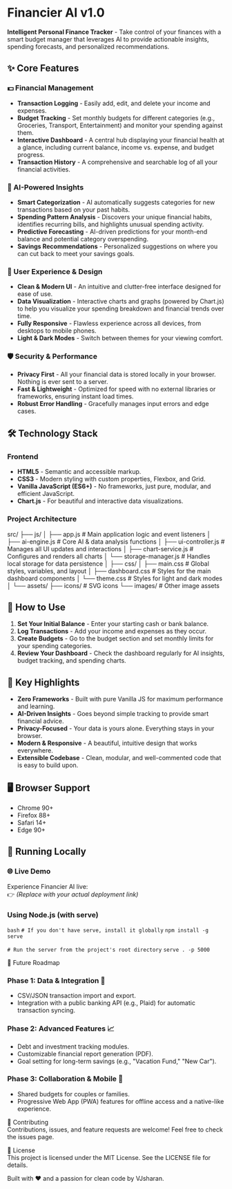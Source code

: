 # Financier AI v1.0

**Intelligent Personal Finance Tracker** - Take control of your finances with a smart budget manager that leverages AI to provide actionable insights, spending forecasts, and personalized recommendations.

## ✨ Core Features

### 💵 Financial Management
- **Transaction Logging** - Easily add, edit, and delete your income and expenses.
- **Budget Tracking** - Set monthly budgets for different categories (e.g., Groceries, Transport, Entertainment) and monitor your spending against them.
- **Interactive Dashboard** - A central hub displaying your financial health at a glance, including current balance, income vs. expense, and budget progress.
- **Transaction History** - A comprehensive and searchable log of all your financial activities.

### 🤖 AI-Powered Insights
- **Smart Categorization** - AI automatically suggests categories for new transactions based on your past habits.
- **Spending Pattern Analysis** - Discovers your unique financial habits, identifies recurring bills, and highlights unusual spending activity.
- **Predictive Forecasting** - AI-driven predictions for your month-end balance and potential category overspending.
- **Savings Recommendations** - Personalized suggestions on where you can cut back to meet your savings goals.

### 🎨 User Experience & Design
- **Clean & Modern UI** - An intuitive and clutter-free interface designed for ease of use.
- **Data Visualization** - Interactive charts and graphs (powered by Chart.js) to help you visualize your spending breakdown and financial trends over time.
- **Fully Responsive** - Flawless experience across all devices, from desktops to mobile phones.
- **Light & Dark Modes** - Switch between themes for your viewing comfort.

### 🛡️ Security & Performance
- **Privacy First** - All your financial data is stored locally in your browser. Nothing is ever sent to a server.
- **Fast & Lightweight** - Optimized for speed with no external libraries or frameworks, ensuring instant load times.
- **Robust Error Handling** - Gracefully manages input errors and edge cases.

## 🛠️ Technology Stack

### Frontend
- **HTML5** - Semantic and accessible markup.
- **CSS3** - Modern styling with custom properties, Flexbox, and Grid.
- **Vanilla JavaScript (ES6+)** - No frameworks, just pure, modular, and efficient JavaScript.
- **Chart.js** - For beautiful and interactive data visualizations.

### Project Architecture
src/
├── js/
│ ├── app.js # Main application logic and event listeners
│ ├── ai-engine.js # Core AI & data analysis functions
│ ├── ui-controller.js # Manages all UI updates and interactions
│ ├── chart-service.js # Configures and renders all charts
│ └── storage-manager.js # Handles local storage for data persistence
│
├── css/
│ ├── main.css # Global styles, variables, and layout
│ ├── dashboard.css # Styles for the main dashboard components
│ └── theme.css # Styles for light and dark modes
│
└── assets/
├── icons/ # SVG icons
└── images/ # Other image assets

## 🚀 How to Use

1. **Set Your Initial Balance** - Enter your starting cash or bank balance.
2. **Log Transactions** - Add your income and expenses as they occur.
3. **Create Budgets** - Go to the budget section and set monthly limits for your spending categories.
4. **Review Your Dashboard** - Check the dashboard regularly for AI insights, budget tracking, and spending charts.

## 🌟 Key Highlights

- **Zero Frameworks** - Built with pure Vanilla JS for maximum performance and learning.
- **AI-Driven Insights** - Goes beyond simple tracking to provide smart financial advice.
- **Privacy-Focused** - Your data is yours alone. Everything stays in your browser.
- **Modern & Responsive** - A beautiful, intuitive design that works everywhere.
- **Extensible Codebase** - Clean, modular, and well-commented code that is easy to build upon.

## 🖥️ Browser Support

- Chrome 90+
- Firefox 88+
- Safari 14+
- Edge 90+

## 🔧 Running Locally

### 🌐 Live Demo

Experience Financier AI live:  
👉 *(Replace with your actual deployment link)*

### Using Node.js (with serve)
```bash```
```# If you don't have serve, install it globally```
```npm install -g serve```

```# Run the server from the project's root directory```
```serve . -p 5000```

🎯 Future Roadmap

### Phase 1: Data & Integration 🔗
- CSV/JSON transaction import and export.
- Integration with a public banking API (e.g., Plaid) for automatic transaction syncing.

### Phase 2: Advanced Features 📈
- Debt and investment tracking modules.
- Customizable financial report generation (PDF).
- Goal setting for long-term savings (e.g., "Vacation Fund," "New Car").

### Phase 3: Collaboration & Mobile 📱
- Shared budgets for couples or families.
- Progressive Web App (PWA) features for offline access and a native-like experience.

🤝 Contributing  
Contributions, issues, and feature requests are welcome! Feel free to check the issues page.

📄 License  
This project is licensed under the MIT License. See the LICENSE file for details.

Built with ❤️ and a passion for clean code by VJsharan.
